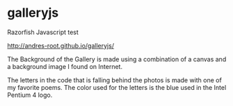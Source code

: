 galleryjs
=========
Razorfish Javascript test

http://andres-root.github.io/galleryjs/

The Background of the Gallery is made using a combination of a canvas and a background image I found on Internet.

The letters in the code that is falling behind the photos is made with one of my favorite poems. The color used for the letters is the blue used in the Intel Pentium 4 logo.
